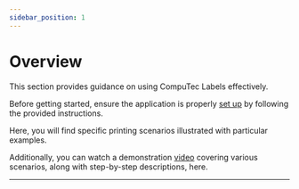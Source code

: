```yaml
---
sidebar_position: 1
---
```


# Overview

This section provides guidance on using CompuTec Labels effectively.

Before getting started, ensure the application is properly [set up](../setup/overview.md) by following the provided instructions.

Here, you will find specific printing scenarios illustrated with particular examples.

Additionally, you can watch a demonstration [video](https://www.youtube.com/watch?v=S5urmvsi-M0) covering various scenarios, along with step-by-step descriptions, here.

---
